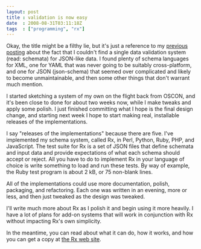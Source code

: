 ```yaml
---
layout: post
title : validation is now easy
date  : 2008-08-31T03:11:18Z
tags  : ["programming", "rx"]
---
```

Okay, the title might be a filthy lie, but it's just a reference to my
[previous posting](http://rjbs.manxome.org/rubric/entry/1647) about the fact
that I couldn't find a single data validation system (read: schemata) for
JSON-like data.  I found plenty of schema languages for XML, one for YAML that
was never going to be suitably cross-platform, and one for JSON (json-schema)
that seemed over complicated and likely to become unmaintainable, and then some
other things that don't warrant much mention.

I started sketching a system of my own on the flight back from OSCON, and it's
been close to done for about two weeks now, while I make tweaks and apply some
polish.  I just finished committing what I hope is the final design change, and
starting next week I hope to start making real, installable releases of the
implementations.

I say "releases of the implementations" because there are five.  I've
implemented my schema system, called Rx, in Perl, Python, Ruby, PHP, and
JavaScript.  The test suite for Rx is a set of JSON files that define schemata
and input data and provide expectations of what each schema should accept or
reject.  All you have to do to implement Rx in your language of choice is write
something to load and run these tests.  By way of example, the Ruby test
program is about 2 kB, or 75 non-blank lines.

All of the implementations could use more documentation, polish, packaging, and
refactoring.  Each one was written in an evening, more or less, and then just
tweaked as the design was tweaked.

I'll write much more about Rx as I polish it and begin using it more heavily.
I have a lot of plans for add-on systems that will work in conjunction with Rx
without impacting Rx's own simplicity.

In the meantime, you can read about what it can do, how it works, and how you
can get a copy at [the Rx web site](http://rjbs.manxome.org/rx/).

